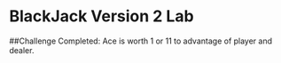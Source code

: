 # BlackJack Version 2 Lab

##Challenge Completed: Ace is worth 1 or 11 to advantage of player and dealer.